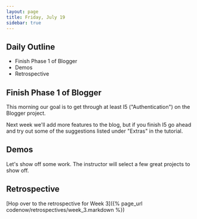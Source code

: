 ```yaml
---
layout: page
title: Friday, July 19
sidebar: true
---
```


## Daily Outline

* Finish Phase 1 of Blogger
* Demos
* Retrospective

## Finish Phase 1 of Blogger

This morning our goal is to get through at least I5 ("Authentication") on the Blogger project.

Next week we'll add more features to the blog, but if you finish I5 go ahead and try out some of the suggestions listed under "Extras" in the tutorial.

## Demos

Let's show off some work. The instructor will select a few great projects to show off.

## Retrospective

[Hop over to the retrospective for Week 3]({% page_url codenow/retrospectives/week_3.markdown %})